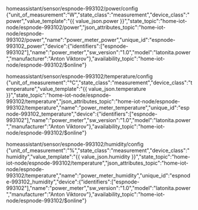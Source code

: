 
homeassistant/sensor/espnode-993102/power/config
{"unit_of_measurement":"W","state_class":"measurement","device_class":"power","value_template":"{{ value_json.power }}","state_topic":"home-iot-node/espnode-993102/power","json_attributes_topic":"home-iot-node/espnode-993102/power","name":"power_meter_power","unique_id":"espnode-993102_power","device":{"identifiers":["espnode-993102"],"name":"power_meter","sw_version":"1.0","model":"latonita.power","manufacturer":"Anton Viktorov"},"availability_topic":"home-iot-node/espnode-993102/$online"}

homeassistant/sensor/espnode-993102/temperature/config
{"unit_of_measurement":"°C","state_class":"measurement","device_class":"temperature","value_template":"{{ value_json.temperature }}","state_topic":"home-iot-node/espnode-993102/temperature","json_attributes_topic":"home-iot-node/espnode-993102/temperature","name":"power_meter_temperature","unique_id":"espnode-993102_temperature","device":{"identifiers":["espnode-993102"],"name":"power_meter","sw_version":"1.0","model":"latonita.power","manufacturer":"Anton Viktorov"},"availability_topic":"home-iot-node/espnode-993102/$online"}

homeassistant/sensor/espnode-993102/humidity/config
{"unit_of_measurement":"%","state_class":"measurement","device_class":"humidity","value_template":"{{ value_json.humidity }}","state_topic":"home-iot-node/espnode-993102/temperature","json_attributes_topic":"home-iot-node/espnode-993102/temperature","name":"power_meter_humidity","unique_id":"espnode-993102_humidity","device":{"identifiers":["espnode-993102"],"name":"power_meter","sw_version":"1.0","model":"latonita.power","manufacturer":"Anton Viktorov"},"availability_topic":"home-iot-node/espnode-993102/$online"}

